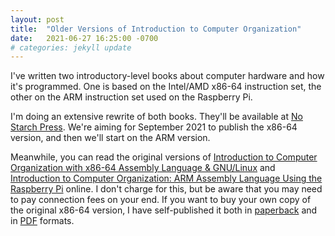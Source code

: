 ```yaml
---
layout: post
title:  "Older Versions of Introduction to Computer Organization"
date:   2021-06-27 16:25:00 -0700
# categories: jekyll update
---
```

I've written two introductory-level books about computer hardware and how it's programmed. One is based on the Intel/AMD x86-64 instruction set, the other on the ARM instruction set used on the Raspberry Pi.

I'm doing an extensive rewrite of both books. They'll be available at
[No Starch Press](https://nostarch.com/).
We're aiming for September 2021 to publish the x86-64 version, and then we'll start on the ARM version.

Meanwhile, you can read the original versions of
[Introduction to Computer Organization with x86-64 Assembly Language & GNU/Linux](http://bob.cs.sonoma.edu/)
and
[Introduction to Computer Organization: ARM Assembly Language Using the Raspberry Pi](http://bob.cs.sonoma.edu/)
online. I don't charge for this, but be aware that you may need to pay connection fees on your end.
If you want to buy your own copy of the original x86-64 version, I have self-published it both in
[paperback](https://www.lulu.com/en/us/shop/robert-g-plantz/introduction-to-computer-organization-paper/paperback/product-1v9429de.html?page=1&pageSize=4)
and in
[PDF](https://www.lulu.com/en/us/shop/robert-plantz/introduction-to-computer-organization-ebook/ebook/product-1g8qp4j7.html?page=1&pageSize=4)
formats.